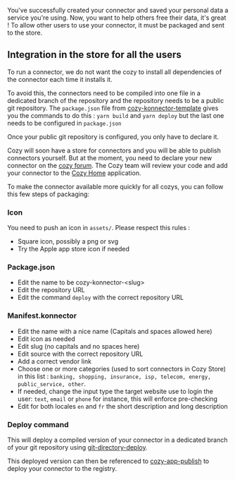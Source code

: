 You've successfully created your connector and saved your personal data a service you're using. Now, you want to help others free their data, it's great ! To allow other users to use your connector, it must be packaged and sent to the store.

## Integration in the store for all the users

To run a connector, we do not want the cozy to install all dependencies of the connector each time
it installs it.

To avoid this, the connectors need to be compiled into one file in a dedicated branch of the
repository and the repository needs to be a public git repository. The `package.json` file
from [cozy-konnector-template][] gives you the commands to do this : `yarn build` and `yarn deploy`
but the last one needs to be configured in `package.json`

Once your public git repository is configured, you only have to declare it.

Cozy will soon have a store for connectors and you will be able to publish connectors yourself. But
at the moment, you need to declare your new connector on the [cozy forum](https://forum.cozy.io).
The Cozy team will review your code and add your connector to the [Cozy Home][] application.

To make the connector available more quickly for all cozys, you can follow this few steps of
packaging:

### Icon

You need to push an icon in `assets/`. Please respect this rules :

- Square icon, possibly a png or svg
- Try the Apple app store icon if needed

### Package.json

- Edit the name to be cozy-konnector-&lt;slug>
- Edit the repository URL
- Edit the command `deploy` with the correct repository URL

### Manifest.konnector

- Edit the name with a nice name (Capitals and spaces allowed here)
- Edit icon as needed
- Edit slug (no capitals and no spaces here)
- Edit source with the correct repository URL
- Add a correct vendor link
- Choose one or more categories (used to sort connectors in Cozy Store)  in this list : `banking, shopping, insurance, isp, telecom, energy, public_service, other`.
- If needed, change the input type the target website use to login the user: `text`, `email` or `phone` for instance, this will enforce pre-checking
- Edit for both locales `en` and `fr` the short description and long description

### Deploy command

This will deploy a compiled version of your connector in a dedicated branch of your git repository using [git-directory-deploy](https://github.com/lukekarrys/git-directory-deploy).

This deployed version can then be referenced to [cozy-app-publish](https://github.com/cozy/cozy-libs/tree/master/packages/cozy-app-publish) to deploy your connector to the registry.

[cozy-konnector-template]: https://github.com/konnectors/cozy-konnector-template

[Cozy Home]: https://github.com/cozy/cozy-home
